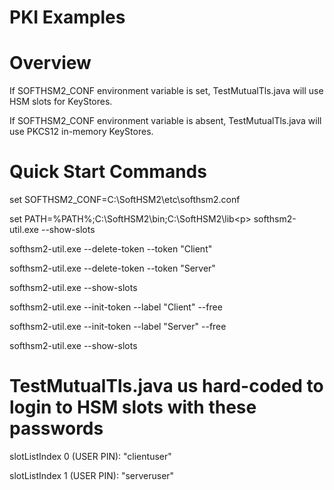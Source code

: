 # PKI Examples

# Overview
If SOFTHSM2_CONF environment variable is set, TestMutualTls.java will use HSM slots for KeyStores.<p>
If SOFTHSM2_CONF environment variable is absent, TestMutualTls.java will use PKCS12 in-memory KeyStores.

# Quick Start Commands
set SOFTHSM2_CONF=C:\SoftHSM2\etc\softhsm2.conf<p>
set PATH=%PATH%;C:\SoftHSM2\bin\;C:\SoftHSM2\lib\<p>
softhsm2-util.exe --show-slots<p>
softhsm2-util.exe --delete-token --token "Client"<p>
softhsm2-util.exe --delete-token --token "Server"<p>
softhsm2-util.exe --show-slots<p>
softhsm2-util.exe --init-token --label "Client" --free<p>
softhsm2-util.exe --init-token --label "Server" --free<p>
softhsm2-util.exe --show-slots

# TestMutualTls.java us hard-coded to login to HSM slots with these passwords
slotListIndex 0 (USER PIN): "clientuser"<p>
slotListIndex 1 (USER PIN): "serveruser"
